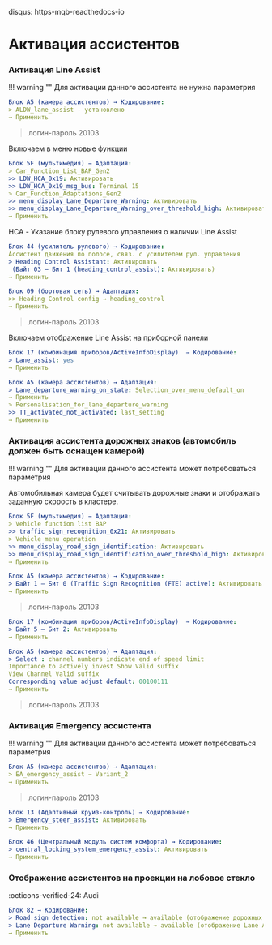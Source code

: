 disqus: https-mqb-readthedocs-io
# Активация ассистентов

### Активация Line Assist

!!! warning ""
    Для активации данного ассистента не нужна параметрия

``` yaml
Блок A5 (камера ассистентов) → Кодирование:
> ALDW_lane_assist - установлено
→ Применить
```

> логин-пароль 20103

Включаем в меню новые функции
``` yaml
Блок 5F (мультимедия) → Адаптация:
> Car_Function_List_BAP_Gen2
>> LDW_HCA_0x19: Активировать
>> LDW_HCA_0x19_msg_bus: Terminal 15
> Car_Function_Adaptations_Gen2
>> menu_display_Lane_Departure_Warning: Активировать
>> menu_display_Lane_Departure_Warning_over_threshold_high: Активировать
→ Применить 
```

HCA - Указание блоку рулевого управления о наличии Line Assist
``` yaml
Блок 44 (усилитель рулевого) → Кодирование:
Ассистент движения по полосе, связ. с усилителем рул. управления
> Heading Control Assistant: Активировать
 (Байт 03 – Бит 1 (heading_control_assist): Активировать)
→ Применить 
```

``` yaml
Блок 09 (бортовая сеть) → Адаптация:
>> Heading Control config → heading_control
→ Применить 
```

> логин-пароль 20103

Включаем отображение Line Assist на приборной панели
``` yaml
Блок 17 (комбинация приборов/ActiveInfoDisplay)  → Кодирование:
> Lane_assist: yes
→ Применить 
```

``` yaml
Блок A5 (камера ассистентов) → Адаптация:
> Lane_departure_warning_on_state: Selection_over_menu_default_on
→ Применить 
> Personalisation_for_lane_departure_warning
>> TT_activated_not_activated: last_setting
→ Применить 
```

### Активация ассистента дорожных знаков (автомобиль должен быть оснащен камерой)

!!! warning ""
    Для активации данного ассистента может потребоваться параметрия

Автомобильная камера будет считывать дорожные знаки и отображать заданную скорость в кластере.

``` yaml
Блок 5F (мультимедия) → Адаптация:
> Vehicle function list BAP
>> traffic_sign_recognition_0x21: Активировать
> Vehicle menu operation
>> menu_display_road_sign_identification: Активировать
>> menu_display_road_sign_identification_over_threshold_high: Активировать
→ Применить 
```
``` yaml
Блок A5 (камера ассистентов) → Кодирование:
> Байт 1 – Бит 0 (Traffic Sign Recognition (FTE) active): Активировать
→ Применить
```
> логин-пароль 20103

``` yaml
Блок 17 (комбинация приборов/ActiveInfoDisplay)  → Кодирование:
> Байт 5 – Бит 2: Активировать
→ Применить 
```
``` yaml
Блок A5 (камера ассистентов) → Адаптация:
> Select : channel numbers indicate end of speed limit
Importance to actively invest Show Valid suffix
View Channel Valid suffix
Corresponding value adjust default: 00100111
→ Применить 
```
> логин-пароль 20103

### Активация Emergency ассистента

!!! warning ""
    Для активации данного ассистента может потребоваться параметрия
    
``` yaml
Блок A5 (камера ассистентов) → Адаптация:
> EA_emergency_assist → Variant_2
→ Применить 
```
> логин-пароль 20103

``` yaml
Блок 13 (Адаптивный круиз-контроль) → Кодирование:
> Emergency_steer_assist: Активировать
→ Применить 
```
``` yaml
Блок 46 (Центральный модуль систем комфорта) → Кодирование:
> central_locking_system_emergency_assist: Активировать
→ Применить 
```

### Отображение ассистентов на проекции на лобовое стекло
:octicons-verified-24: Audi
``` yaml
Блок 82 → Кодирование:
> Road sign detection: not available → available (отображение дорожных знаков)
> Lane Departure Warning: not available → available (отображение Lane Assist)
→ Применить 
```
